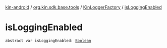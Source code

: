 [kin-android](../../index.md) / [org.kin.sdk.base.tools](../index.md) / [KinLoggerFactory](index.md) / [isLoggingEnabled](./is-logging-enabled.md)

# isLoggingEnabled

`abstract var isLoggingEnabled: `[`Boolean`](https://kotlinlang.org/api/latest/jvm/stdlib/kotlin/-boolean/index.html)